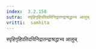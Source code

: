 ```yaml
---
index:  3.2.158
sutra:  स्पृहिगृहिपतिदयिनिद्रातन्द्राश्रद्धाभ्य आलुच्
vritti:  samhita 
---
```


स्पृहिगृहिपतिदयिनिद्रातन्द्राश्रद्धाभ्य आलुच्

